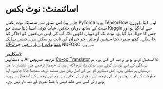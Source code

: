 <!--
CO_OP_TRANSLATOR_METADATA:
{
  "original_hash": "cdc1f2e631f055f3473b36d18e4760b3",
  "translation_date": "2025-08-26T08:28:26+00:00",
  "source_file": "lessons/5-NLP/13-TextRep/assignment.md",
  "language_code": "ur"
}
-->
# اسائنمنٹ: نوٹ بکس

اس سبق سے منسلک نوٹ بکس (چاہے وہ PyTorch ہو یا TensorFlow ورژن)، اپنے ڈیٹا سیٹ کے ساتھ دوبارہ چلائیں، شاید کوئی ایسا ڈیٹا سیٹ جو Kaggle سے لیا گیا ہو اور جس کا حوالہ دیا گیا ہو۔ نوٹ بک کو دوبارہ لکھیں تاکہ آپ کی اپنی دریافتوں کو اجاگر کیا جا سکے۔ کچھ منفرد ڈیٹا سیٹس آزمائیں جو حیران کن ثابت ہو سکتے ہیں، جیسے [یہ ایک UFO مشاہدات کے بارے میں](https://www.kaggle.com/datasets/NUFORC/ufo-sightings) جو NUFORC سے ہے۔

**ڈسکلیمر**:  
یہ دستاویز AI ترجمہ سروس [Co-op Translator](https://github.com/Azure/co-op-translator) کا استعمال کرتے ہوئے ترجمہ کی گئی ہے۔ ہم درستگی کے لیے کوشش کرتے ہیں، لیکن براہ کرم آگاہ رہیں کہ خودکار ترجمے میں غلطیاں یا غیر درستیاں ہو سکتی ہیں۔ اصل دستاویز کو اس کی اصل زبان میں مستند ذریعہ سمجھا جانا چاہیے۔ اہم معلومات کے لیے، پیشہ ور انسانی ترجمہ کی سفارش کی جاتی ہے۔ ہم اس ترجمے کے استعمال سے پیدا ہونے والی کسی بھی غلط فہمی یا غلط تشریح کے ذمہ دار نہیں ہیں۔